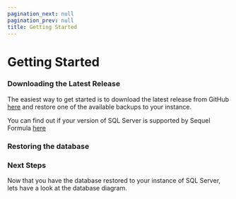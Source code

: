 ```yaml
---
pagination_next: null
pagination_prev: null
title: Getting Started
---
```


# Getting Started

### Downloading the Latest Release

The easiest way to get started is to download the latest release from GitHub [here](http://www.google.com) and restore one of the available backups to your instance. 

You can find out if your version of SQL Server is supported by Sequel Formula [here](/about/supported-versions)

### Restoring the database



### Next Steps

Now that you have the database restored to your instance of SQL Server, lets have a look at the database diagram.



